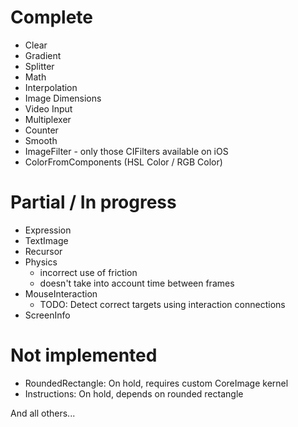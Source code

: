 
# Complete

- Clear
- Gradient
- Splitter
- Math
- Interpolation
- Image Dimensions
- Video Input
- Multiplexer
- Counter
- Smooth
- ImageFilter - only those CIFilters available on iOS
- ColorFromComponents (HSL Color / RGB Color)

# Partial / In progress

- Expression
- TextImage
- Recursor
- Physics 
	- incorrect use of friction
	- doesn't take into account time between frames
- MouseInteraction
	- TODO: Detect correct targets using interaction connections
- ScreenInfo

# Not implemented

- RoundedRectangle: On hold, requires custom CoreImage kernel
- Instructions: On hold, depends on rounded rectangle

And all others...

